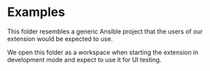 # Examples

This folder resembles a generic Ansible project that the users of our extension
would be expected to use.

We open this folder as a workspace when starting the extension in development
mode and expect to use it for UI testing.
